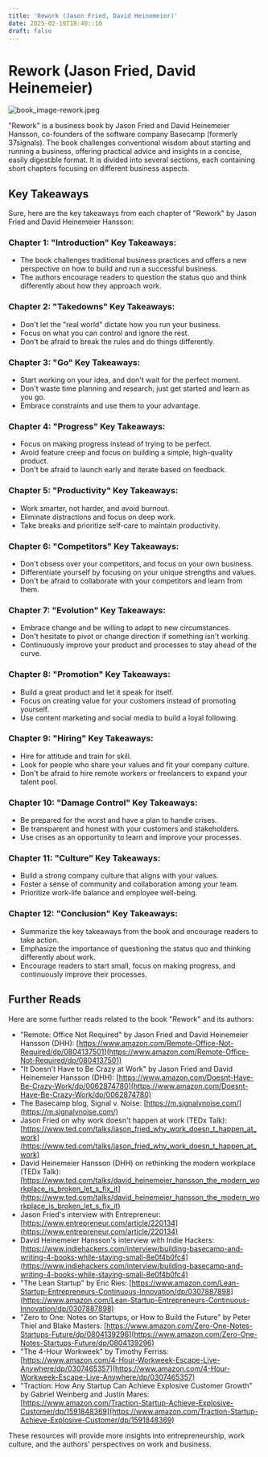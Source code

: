 ```yaml
---
title: 'Rework (Jason Fried, David Heinemeier)'
date: 2025-02-18T18:40::10
draft: false
---
```


# Rework (Jason Fried, David Heinemeier)

![book_image-rework.jpeg](<Rework%20(Jason%20Fried,%20David%20Heinemeier)%20404a950f635740198ad108948e3d4ff4/book_image-rework.jpeg>)

"Rework" is a business book by Jason Fried and David Heinemeier Hansson, co-founders of the software company Basecamp (formerly 37signals). The book challenges conventional wisdom about starting and running a business, offering practical advice and insights in a concise, easily digestible format. It is divided into several sections, each containing short chapters focusing on different business aspects.

## **Key Takeaways**

Sure, here are the key takeaways from each chapter of "Rework" by Jason Fried and David Heinemeier Hansson:

### **Chapter 1: "Introduction" Key Takeaways:**

- The book challenges traditional business practices and offers a new perspective on how to build and run a successful business.
- The authors encourage readers to question the status quo and think differently about how they approach work.

### **Chapter 2: "Takedowns" Key Takeaways:**

- Don't let the "real world" dictate how you run your business.
- Focus on what you can control and ignore the rest.
- Don't be afraid to break the rules and do things differently.

### **Chapter 3: "Go" Key Takeaways:**

- Start working on your idea, and don't wait for the perfect moment.
- Don't waste time planning and research; just get started and learn as you go.
- Embrace constraints and use them to your advantage.

### **Chapter 4: "Progress" Key Takeaways:**

- Focus on making progress instead of trying to be perfect.
- Avoid feature creep and focus on building a simple, high-quality product.
- Don't be afraid to launch early and iterate based on feedback.

### **Chapter 5: "Productivity" Key Takeaways:**

- Work smarter, not harder, and avoid burnout.
- Eliminate distractions and focus on deep work.
- Take breaks and prioritize self-care to maintain productivity.

### **Chapter 6: "Competitors" Key Takeaways:**

- Don't obsess over your competitors, and focus on your own business.
- Differentiate yourself by focusing on your unique strengths and values.
- Don't be afraid to collaborate with your competitors and learn from them.

### **Chapter 7: "Evolution" Key Takeaways:**

- Embrace change and be willing to adapt to new circumstances.
- Don't hesitate to pivot or change direction if something isn't working.
- Continuously improve your product and processes to stay ahead of the curve.

### **Chapter 8: "Promotion" Key Takeaways:**

- Build a great product and let it speak for itself.
- Focus on creating value for your customers instead of promoting yourself.
- Use content marketing and social media to build a loyal following.

### **Chapter 9: "Hiring" Key Takeaways:**

- Hire for attitude and train for skill.
- Look for people who share your values and fit your company culture.
- Don't be afraid to hire remote workers or freelancers to expand your talent pool.

### **Chapter 10: "Damage Control" Key Takeaways:**

- Be prepared for the worst and have a plan to handle crises.
- Be transparent and honest with your customers and stakeholders.
- Use crises as an opportunity to learn and improve your processes.

### **Chapter 11: "Culture" Key Takeaways:**

- Build a strong company culture that aligns with your values.
- Foster a sense of community and collaboration among your team.
- Prioritize work-life balance and employee well-being.

### Chapter 12: "Conclusion" Key Takeaways:

- Summarize the key takeaways from the book and encourage readers to take action.
- Emphasize the importance of questioning the status quo and thinking differently about work.
- Encourage readers to start small, focus on making progress, and continuously improve their processes.

## Further Reads

Here are some further reads related to the book "Rework" and its authors:

- "Remote: Office Not Required" by Jason Fried and David Heinemeier Hansson (DHH): [https://www.amazon.com/Remote-Office-Not-Required/dp/0804137501](https://www.amazon.com/Remote-Office-Not-Required/dp/0804137501)
- "It Doesn't Have to Be Crazy at Work" by Jason Fried and David Heinemeier Hansson (DHH): [https://www.amazon.com/Doesnt-Have-Be-Crazy-Work/dp/0062874780](https://www.amazon.com/Doesnt-Have-Be-Crazy-Work/dp/0062874780)
- The Basecamp blog, Signal v. Noise: [https://m.signalvnoise.com/](https://m.signalvnoise.com/)
- Jason Fried on why work doesn't happen at work (TEDx Talk): [https://www.ted.com/talks/jason_fried_why_work_doesn_t_happen_at_work](https://www.ted.com/talks/jason_fried_why_work_doesn_t_happen_at_work)
- David Heinemeier Hansson (DHH) on rethinking the modern workplace (TEDx Talk): [https://www.ted.com/talks/david_heinemeier_hansson_the_modern_workplace_is_broken_let_s_fix_it](https://www.ted.com/talks/david_heinemeier_hansson_the_modern_workplace_is_broken_let_s_fix_it)
- Jason Fried's interview with Entrepreneur: [https://www.entrepreneur.com/article/220134](https://www.entrepreneur.com/article/220134)
- David Heinemeier Hansson's interview with Indie Hackers: [https://www.indiehackers.com/interview/building-basecamp-and-writing-4-books-while-staying-small-8e0f4b0fc4](https://www.indiehackers.com/interview/building-basecamp-and-writing-4-books-while-staying-small-8e0f4b0fc4)
- "The Lean Startup" by Eric Ries: [https://www.amazon.com/Lean-Startup-Entrepreneurs-Continuous-Innovation/dp/0307887898](https://www.amazon.com/Lean-Startup-Entrepreneurs-Continuous-Innovation/dp/0307887898)
- "Zero to One: Notes on Startups, or How to Build the Future" by Peter Thiel and Blake Masters: [https://www.amazon.com/Zero-One-Notes-Startups-Future/dp/0804139296](https://www.amazon.com/Zero-One-Notes-Startups-Future/dp/0804139296)
- "The 4-Hour Workweek" by Timothy Ferriss: [https://www.amazon.com/4-Hour-Workweek-Escape-Live-Anywhere/dp/0307465357](https://www.amazon.com/4-Hour-Workweek-Escape-Live-Anywhere/dp/0307465357)
- "Traction: How Any Startup Can Achieve Explosive Customer Growth" by Gabriel Weinberg and Justin Mares: [https://www.amazon.com/Traction-Startup-Achieve-Explosive-Customer/dp/1591848369](https://www.amazon.com/Traction-Startup-Achieve-Explosive-Customer/dp/1591848369)

These resources will provide more insights into entrepreneurship, work culture, and the authors' perspectives on work and business.
